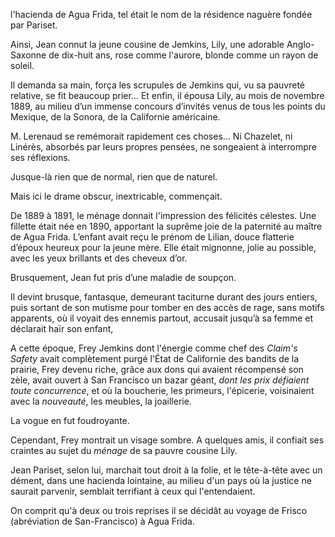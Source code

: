 l'hacienda de Agua Frida, tel était le nom de la résidence naguère fondée
par Pariset.

Ainsi, Jean connut la jeune cousine de Jemkins, Lily, une adorable Anglo-
Saxonne de dix-huit ans, rose comme l'aurore, blonde comme un rayon de soleil.

Il demanda sa main, força les scrupules de Jemkins qui, vu sa pauvreté
relative, se fit beaucoup prier... Et enfin, il épousa Lily, au mois de novembre
1889, au milieu d’un immense concours d’invités venus de tous les points du Mexique, de la Sonora, de la Californie américaine.

M. Lerenaud se remémorait rapidement ces choses... Ni Chazelet, ni Linérès,
absorbés par leurs propres pensées, ne songeaient à interrompre ses réflexions.

Jusque-là rien que de normal, rien que de naturel.

Mais ici le drame obscur, inextricable, commençait.

De 1889 à 1891, le ménage donnait l'impression des félicités célestes. Une
fillette était née en 1890, apportant la suprême joie de la paternité au maître
de Agua Frida. L’enfant avait reçu le prénom de Lilian, douce flatterie d’époux
heureux pour la jeune mère. Elle était mignonne, jolie au possible, avec les yeux brillants et des cheveux d’or.

Brusquement, Jean fut pris d’une maladie de soupçon.

Il devint brusque, fantasque, demeurant taciturne durant des jours entiers,
puis sortant de son mutisme pour tomber en des accès de rage, sans motifs
apparents, où il voyait des ennemis partout, accusait jusqu’à sa femme et
déclarait haïr son enfant,

A cette époque, Frey Jemkins dont l'énergie comme chef des _Claim's Safety_
avait complètement purgé l'État de Californie des bandits de la prairie, Frey
devenu riche, grâce aux dons qui avaient récompensé son zèle, avait ouvert à
San Francisco un bazar géant, _dont les prix défiaient toute concurrence_,
et où la boucherie, les primeurs, l'épicerie, voisinaient avec la _nouveauté_,
les meubles, la joaillerie.

La vogue en fut foudroyante.

Cependant, Frey montrait un visage sombre. A quelques amis, il confiait ses
craintes au sujet du _ménage_ de sa pauvre cousine Lily.

Jean Pariset, selon lui, marchait tout droit à la folie, et le tête-à-tête avec un dément, dans une hacienda lointaine, au milieu d'un pays où la justice ne saurait parvenir, semblait terrifiant à ceux qui l'entendaient.

On comprit qu'à deux ou trois reprises il se décidât au voyage de Frisco
(abréviation de San-Francisco) à Agua Frida.
